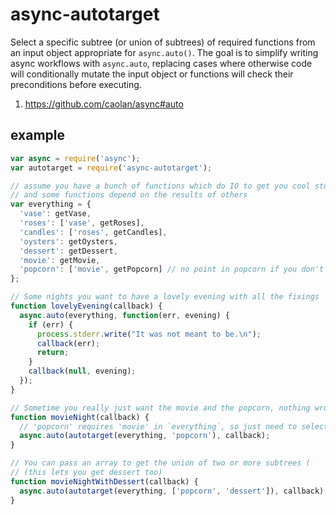 async-autotarget
================

Select a specific subtree (or union of subtrees) of required functions from an input object appropriate for `async.auto()`. The goal is to simplify writing async workflows with `async.auto`, replacing cases where otherwise code will conditionally mutate the input object or functions will check their preconditions before executing.

1. https://github.com/caolan/async#auto

## example

```javascript
var async = require('async');
var autotarget = require('async-autotarget');

// assume you have a bunch of functions which do IO to get you cool stuff,
// and some functions depend on the results of others
var everything = {
  'vase': getVase,
  'roses': ['vase', getRoses],
  'candles': ['roses', getCandles],
  'oysters': getOysters,
  'dessert': getDessert,
  'movie': getMovie,
  'popcorn': ['movie', getPopcorn] // no point in popcorn if you don't have a movie
};

// Some nights you want to have a lovely evening with all the fixings
function lovelyEvening(callback) {
  async.auto(everything, function(err, evening) {
    if (err) {
      process.stderr.write("It was not meant to be.\n");
      callback(err);
      return;
    }
    callback(null, evening);
  });
}

// Sometime you really just want the movie and the popcorn, nothing wrong with that
function movieNight(callback) {
  // 'popcorn' requires 'movie' in `everything`, so just need to select 'popcorn' here
  async.auto(autotarget(everything, 'popcorn'), callback);
}

// You can pass an array to get the union of two or more subtrees (
// (this lets you get dessert too)
function movieNightWithDessert(callback) {
  async.auto(autotarget(everything, ['popcorn', 'dessert']), callback);
}
```
